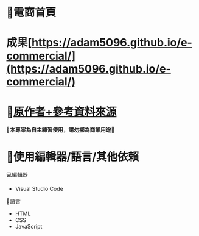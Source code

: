 # 🏪電商首頁
# 成果[https://adam5096.github.io/e-commercial/](https://adam5096.github.io/e-commercial/)

# 🔗[原作者+參考資料來源](https://www.youtube.com/playlist?list=PLmOn9nNkQxJGxBP1ydX41wZKJMUvBl6on)
**🚫本專案為自主練習使用，請勿挪為商業用途🚫**

# 🔧使用編輯器/語言/其他依賴
💻編輯器  
* Visual Studio Code

📝語言  
* HTML
* CSS 
* JavaScript
